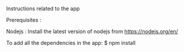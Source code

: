 Instructions related to the app

Prerequisites :

Nodejs : Install the latest version of nodejs from https://nodejs.org/en/

To add all the dependencies in the app:
$ npm install

